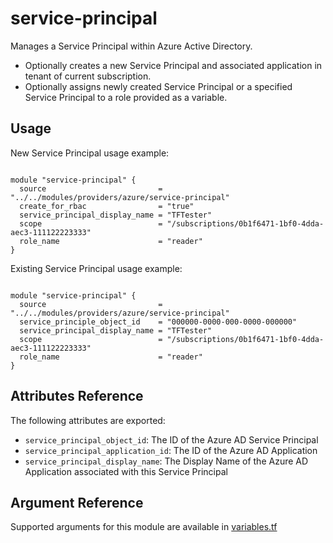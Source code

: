 # service-principal

Manages a Service Principal within Azure Active Directory.

- Optionally creates a new Service Principal and associated application in tenant of current subscription.
- Optionally assigns newly created Service Principal or a specified Service Principal to a role provided as a variable.

## Usage

New Service Principal usage example:

```hcl

module "service-principal" {
  source                         = "../../modules/providers/azure/service-principal"
  create_for_rbac                = "true"
  service_principal_display_name = "TFTester"
  scope                          = "/subscriptions/0b1f6471-1bf0-4dda-aec3-111122223333"
  role_name                      = "reader"
}
```
Existing Service Principal usage example:

```hcl

module "service-principal" {
  source                         = "../../modules/providers/azure/service-principal"
  service_principle_object_id    = "000000-0000-000-0000-000000"
  service_principal_display_name = "TFTester"
  scope                          = "/subscriptions/0b1f6471-1bf0-4dda-aec3-111122223333"
  role_name                      = "reader"
}
```

## Attributes Reference

The following attributes are exported:

- `service_principal_object_id`: The ID of the Azure AD Service Principal
- `service_principal_application_id`: The ID of the Azure AD Application
- `service_principal_display_name`: The Display Name of the Azure AD Application associated with this Service Principal

## Argument Reference

Supported arguments for this module are available in [variables.tf](./variables.tf)